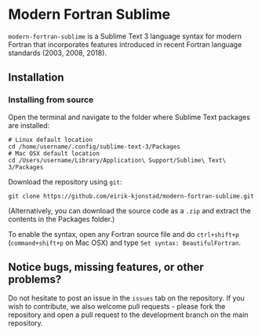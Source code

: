 # Modern Fortran Sublime

`modern-fortran-sublime` is a Sublime Text 3 language syntax for modern Fortran that incorporates features introduced in recent Fortran language standards (2003, 2008, 2018). 

## Installation

### Installing from source
Open the terminal and navigate to the folder where Sublime Text packages are installed:
```shell
# Linux default location
cd /home/username/.config/sublime-text-3/Packages
# Mac OSX default location
cd /Users/username/Library/Application\ Support/Sublime\ Text\ 3/Packages
```
Download the repository using `git`:
```shell
git clone https://github.com/eirik-kjonstad/modern-fortran-sublime.git
```
(Alternatively, you can download the source code as a `.zip` and extract the contents in the Packages folder.) 

To enable the syntax, open any Fortran source file and do `ctrl+shift+p` (`command+shift+p` on Mac OSX) and type `Set syntax: BeautifulFortran`.

## Notice bugs, missing features, or other problems?
Do not hesitate to post an issue in the `issues` tab on the repository. If you wish to contribute, we also welcome pull requests - please fork the repository and open a pull request to the development branch on the main repository.
